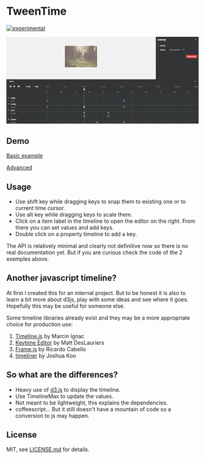 # TweenTime

[![experimental](http://badges.github.io/stability-badges/dist/experimental.svg)](http://github.com/badges/stability-badges)

![screenshot](screenshot.png)

## Demo

[Basic example](https://idflood.github.io/TweenTime/examples/basic.html)

[Advanced](https://idflood.github.io/TweenTime/examples/advanced.html)

## Usage

- Use shift key while dragging keys to snap them to existing one or to current time cursor.
- Use alt key while dragging keys to scale them.
- Click on a item label in the timeline to open the editor on the right. From there you can set values and add keys.
- Double click on a property timeline to add a key.

The API is relatively minimal and clearly not definitive now so there is no real documentation yet. But if you are curious check the code of the 2 exemples above.

## Another javascript timeline?

At first I created this for an internal project. But to be honest it is also to learn a bit more about d3js, play with some ideas and see where it goes. Hopefully this may be useful for someone else.

Some timeline libraries already exist and they may be a more appropriate choice for production use:

1. [Timeline.js](https://github.com/vorg/timeline.js) by Marcin Ignac
2. [Keytime Editor](https://github.com/mattdesl/keytime-editor/) by Matt DesLauriers
3. [Frame.js](https://github.com/mrdoob/frame.js/) by Ricardo Cabello
4. [timeliner](https://github.com/zz85/timeliner) by Joshua Koo

## So what are the differences?

- Heavy use of [d3.js](http://d3js.org/) to display the timeline.
- Use TimelineMax to update the values.
- Not meant to be lightweight, this explains the dependencies.
- coffeescript... But it still doesn't have a mountain of code so a conversion to js may happen.

## License

MIT, see [LICENSE.md](http://github.com/idflood/TweenTime/blob/master/LICENSE.md) for details.
